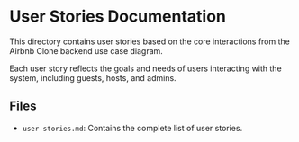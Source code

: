 # User Stories Documentation

This directory contains user stories based on the core interactions from the Airbnb Clone backend use case diagram.

Each user story reflects the goals and needs of users interacting with the system, including guests, hosts, and admins.

## Files

- `user-stories.md`: Contains the complete list of user stories.
